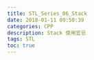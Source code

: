 ```yaml
---
title: STL_Series_06_Stack
date: 2018-01-11 09:50:39
categories: CPP
description: Stack 使用宜忌
tags: STL
toc: true
---
```

